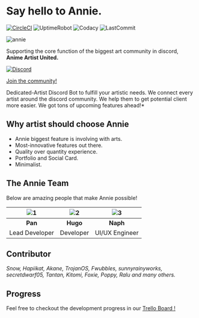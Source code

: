 # Say hello to **Annie.**

[![CircleCI](https://circleci.com/gh/klerikdust/anniediscord.svg?style=svg)](https://circleci.com/gh/klerikdust/anniediscord)
![UptimeRobot](https://img.shields.io/uptimerobot/ratio/7/m783469677-9c4a013c6c31449d182a51c6?style=flat-square)
![Codacy](https://img.shields.io/codacy/grade/d60d5579018348af8fc310a9e5dffe36.svg?logo=Codacy&style=flat-square)
![LastCommit](https://img.shields.io/github/last-commit/klerikdust/anniediscord.svg?style=flat-square)

![annie](https://cdn.discordapp.com/avatars/501461775821176832/578de3a27b252ad2bf1e73bf1dd27210.png?size=256)

Supporting the core function of the biggest art community in discord,
**Anime Artist United.**

[![Discord](https://img.shields.io/discord/459891664182312980.svg?color=%237bb6ed&label=&logo=Discord&logoColor=%23f2f2f2&style=flat-square)](https://discord.gg/Tjsck8F)

[Join the community!](https://discord.gg/Tjsck8F)

Dedicated-Artist Discord Bot to fulfill your artistic needs.
We connect every artist around the discord community.
We help them to get potential client more easier.
We got tons of upcoming features ahead!*

## Why artist should choose Annie

- Annie biggest feature is involving with arts.
- Most-innovative features out there.
- Quality over quantity experience.
- Portfolio and Social Card.
- Minimalist.

## **The Annie Team**

Below are amazing people that make Annie possible!

| ![1][pan]| ![2][hugo] | ![3][naph] |
| :----: | :----: | :----: |
| **Pan** | **Hugo** | **Naph** |
| Lead Developer | Developer | UI/UX Engineer |

## **Contributor**


*Snow, Hapiikat, Akane, TrojanOS, Fwubbles, sunnyrainyworks, secretdwarf05, Tantan, Kitomi, Foxie, Poppy, Ralu and many others.*

[naph]: https://cdn.discordapp.com/avatars/230034968515051520/3dae3e66eb876d60f3251ebdb7602cf0.png?size=128

[pan]: https://cdn.discordapp.com/avatars/277266191540551680/d8c76120788366540552d977122a862d.png?size=128

[hugo]: https://cdn.discordapp.com/avatars/476391416268849175/ccd23e89da05b4a5ecd4c3ae637a39f7.png?size=128


## **Progress**

Feel free to checkout the development progress in our [Trello Board !](https://trello.com/b/jBbOIqQA/annie-pipeline)
